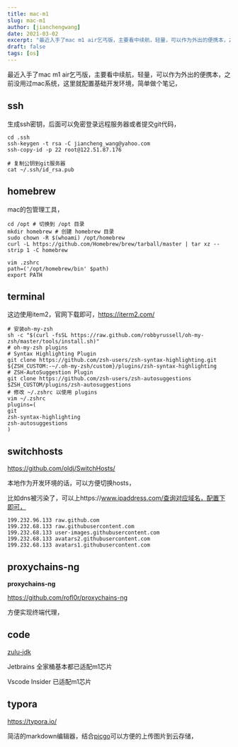 ```yaml
---
title: mac-m1
slug: mac-m1
author: [jianchengwang]
date: 2021-03-02
excerpt: "最近入手了mac m1 air乞丐版，主要看中续航，轻量，可以作为外出的便携本，之前没用过mac系统，这里就配置基础开发环境，简单做个笔记，"
draft: false
tags: [os]
---
```


最近入手了mac m1 air乞丐版，主要看中续航，轻量，可以作为外出的便携本，之前没用过mac系统，这里就配置基础开发环境，简单做个笔记，

## ssh

生成ssh密钥，后面可以免密登录远程服务器或者提交git代码，

```shell
cd .ssh
ssh-keygen -t rsa -C jiancheng_wang@yahoo.com
ssh-copy-id -p 22 root@122.51.87.176

# 复制公钥到git服务器
cat ~/.ssh/id_rsa.pub
```

## homebrew

mac的包管理工具，

```shell
cd /opt # 切换到 /opt 目录
mkdir homebrew # 创建 homebrew 目录
sudo chown -R $(whoami) /opt/homebrew 
curl -L https://github.com/Homebrew/brew/tarball/master | tar xz --strip 1 -C homebrew

vim .zshrc
path=('/opt/homebrew/bin' $path)
export PATH
```

## terminal

这边使用item2，官网下载即可，https://iterm2.com/

```shell
# 安装oh-my-zsh
sh -c "$(curl -fsSL https://raw.github.com/robbyrussell/oh-my-zsh/master/tools/install.sh)"
# oh-my-zsh plugins
# Syntax Highlighting Plugin
git clone https://github.com/zsh-users/zsh-syntax-highlighting.git ${ZSH_CUSTOM:-~/.oh-my-zsh/custom}/plugins/zsh-syntax-highlighting
# ZSH-AutoSuggestion Plugin
git clone https://github.com/zsh-users/zsh-autosuggestions $ZSH_CUSTOM/plugins/zsh-autosuggestions
# 修改 ~/.zshrc 以使用 plugins
vim ~/.zshrc
plugins=(
git
zsh-syntax-highlighting
zsh-autosuggestions
)
```

## switchhosts

https://github.com/oldj/SwitchHosts/

本地作为开发环境的话，可以方便切换hosts，

比如dns被污染了，可以上https://www.ipaddress.com/查询对应域名，配置下即可，

```shell
199.232.96.133 raw.github.com
199.232.68.133 raw.githubusercontent.com
199.232.68.133 user-images.githubusercontent.com
199.232.68.133 avatars2.githubusercontent.com
199.232.68.133 avatars1.githubusercontent.com
```

## proxychains-ng

<!-- **qv2ray**

https://github.com/Qv2ray/Qv2ray/

科学上网，基本程序员都必备吧，当然也可以使用[clashX](https://github.com/yichengchen/clashX/releases)

文档参考 https://bluedoc.io/agentneo/docs/mk22 -->

**proxychains-ng**

https://github.com/rofl0r/proxychains-ng

方便实现终端代理，

## code

[zulu-jdk](https://www.azul.com/downloads/zulu-community/?os=macos&architecture=arm-64-bit&package=jdk)

Jetbrains 全家桶基本都已适配m1芯片

Vscode Insider 已适配m1芯片

## typora

https://typora.io/

简洁的markdown编辑器，结合[picgo](https://github.com/Molunerfinn/PicGo)可以方便的上传图片到云存储，









